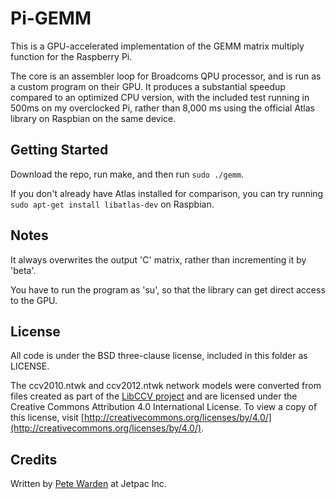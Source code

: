 Pi-GEMM
=======

This is a GPU-accelerated implementation of the GEMM matrix multiply function for the Raspberry Pi.

The core is an assembler loop for Broadcoms QPU processor, and is run as a custom program on their GPU.
It produces a substantial speedup compared to an optimized CPU version, with the included test running in 500ms on my overclocked Pi, rather than 8,000 ms using the official Atlas library on Raspbian on the same device.

## Getting Started

Download the repo, run make, and then run `sudo ./gemm`.

If you don't already have Atlas installed for comparison, you can try running `sudo apt-get install libatlas-dev` on Raspbian.

## Notes

It always overwrites the output 'C' matrix, rather than incrementing it by 'beta'.

You have to run the program as 'su', so that the library can get direct access to the GPU.

## License

All code is under the BSD three-clause license, included in this folder as LICENSE.

The ccv2010.ntwk and ccv2012.ntwk network models were converted from files created as part of the [LibCCV project](http://libccv.org/) and are licensed under the Creative Commons Attribution 4.0 International License. To view a copy of this license, visit [http://creativecommons.org/licenses/by/4.0/](http://creativecommons.org/licenses/by/4.0/).

## Credits

Written by [Pete Warden](https://twitter.com/petewarden) at Jetpac Inc.
